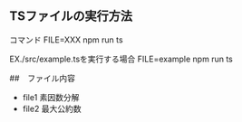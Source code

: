 ## TSファイルの実行方法

コマンド
FILE=XXX npm run ts

EX./src/example.tsを実行する場合
FILE=example npm run ts

##　ファイル内容
- file1
素因数分解
- file2
最大公約数